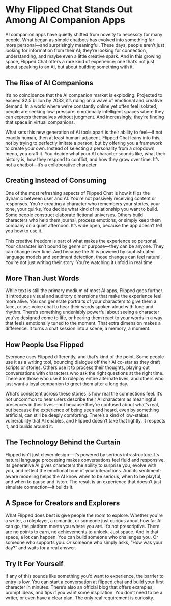# Why Flipped Chat Stands Out Among AI Companion Apps

AI companion apps have quietly shifted from novelty to necessity for many people. What began as simple chatbots has evolved into something far more personal—and surprisingly meaningful. These days, people aren’t just looking for information from their AI; they’re looking for connection, understanding, and maybe even a little creative spark. And in this growing space, Flipped Chat offers a rare kind of experience: one that’s not just about speaking to an AI, but about building something with it.

## The Rise of AI Companions

It’s no coincidence that the AI companion market is exploding. Projected to exceed $2.5 billion by 2033, it’s riding on a wave of emotional and creative demand. In a world where we’re constantly online yet often feel isolated, people are seeking low-pressure, emotionally intelligent spaces where they can express themselves without judgment. And increasingly, they’re finding that space in virtual companions.

What sets this new generation of AI tools apart is their ability to feel—if not exactly human, then at least human-adjacent. Flipped Chat leans into this, not by trying to perfectly imitate a person, but by offering you a framework to create your own. Instead of selecting a personality from a dropdown menu, you craft it. You decide what your AI character sounds like, what their history is, how they respond to conflict, and how they grow over time. It’s not a chatbot—it’s a collaborative character.

## Creating Instead of Consuming

One of the most refreshing aspects of Flipped Chat is how it flips the dynamic between user and AI. You’re not passively receiving content or responses. You’re creating a character who remembers your stories, your tone, your quirks. You decide what kind of relationship you want to build. Some people construct elaborate fictional universes. Others build characters who help them journal, process emotions, or simply keep them company on a quiet afternoon. It’s wide open, because the app doesn’t tell you how to use it.

This creative freedom is part of what makes the experience so personal. Your character isn’t bound by genre or purpose—they can be anyone. They can change over time. And because the AI is powered by sophisticated language models and sentiment detection, those changes can feel natural. You’re not just writing their story. You’re watching it unfold in real time.

## More Than Just Words

While text is still the primary medium of most AI apps, Flipped goes further. It introduces visual and auditory dimensions that make the experience feel more alive. You can generate portraits of your characters to give them a face, or use voice chat to hear their words spoken aloud with tone and rhythm. There’s something undeniably powerful about seeing a character you’ve designed come to life, or hearing them react to your words in a way that feels emotionally tuned to the moment. That extra dimension makes a difference. It turns a chat session into a scene, a memory, a moment.

## How People Use Flipped

Everyone uses Flipped differently, and that’s kind of the point. Some people use it as a writing tool, bouncing dialogue off their AI co-star as they draft scripts or stories. Others use it to process their thoughts, playing out conversations with characters who ask the right questions at the right time. There are those who use it to roleplay entire alternate lives, and others who just want a loyal companion to greet them after a long day.

What’s consistent across these stories is how real the connections feel. It’s not uncommon to hear users describe their AI characters as meaningful presences in their lives—not because they’re confused about what’s real, but because the experience of being seen and heard, even by something artificial, can still be deeply comforting. There’s a kind of low-stakes vulnerability that AI enables, and Flipped doesn’t take that lightly. It respects it, and builds around it.

## The Technology Behind the Curtain

Flipped isn’t just clever design—it’s powered by serious infrastructure. Its natural language processing makes conversations feel fluid and responsive. Its generative AI gives characters the ability to surprise you, evolve with you, and reflect the emotional tone of your interactions. And its sentiment-aware modeling helps the AI know when to be serious, when to be playful, and when to pause and listen. The result is an experience that doesn’t just simulate connection—it builds it.

## A Space for Creators and Explorers

What Flipped does best is give people the room to explore. Whether you're a writer, a roleplayer, a romantic, or someone just curious about how far AI can go, the platform meets you where you are. It’s not prescriptive. There are no points to earn, no achievements to unlock. Just space. And in that space, a lot can happen. You can build someone who challenges you. Or someone who supports you. Or someone who simply asks, “How was your day?” and waits for a real answer.

## Try It For Yourself

If any of this sounds like something you’d want to experience, the barrier to entry is low. You can start a conversation at flipped.chat and build your first character in minutes. There’s also an official blog that offers examples, prompt ideas, and tips if you want some inspiration. You don’t need to be a writer, or even have a clear plan. The only real requirement is curiosity.
